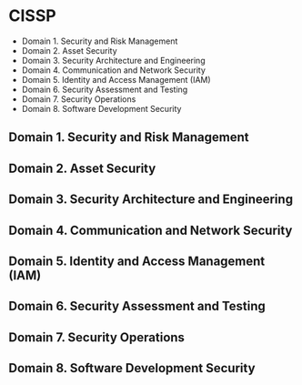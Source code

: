 # CISSP
- Domain 1. Security and Risk Management
- Domain 2. Asset Security
- Domain 3. Security Architecture and Engineering
- Domain 4. Communication and Network Security
- Domain 5. Identity and Access Management (IAM)
- Domain 6. Security Assessment and Testing
- Domain 7. Security Operations
- Domain 8. Software Development Security

## Domain 1. Security and Risk Management
## Domain 2. Asset Security
## Domain 3. Security Architecture and Engineering
## Domain 4. Communication and Network Security
## Domain 5. Identity and Access Management (IAM)
## Domain 6. Security Assessment and Testing
## Domain 7. Security Operations
## Domain 8. Software Development Security
